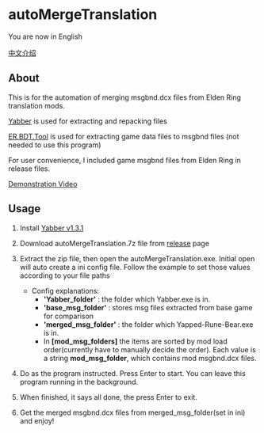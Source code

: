 # autoMergeTranslation

You are now in English

[中文介绍](README.zh_CN.md)

## **About**

This is for the automation of merging msgbnd.dcx files from Elden Ring translation mods.

[Yabber](https://github.com/JKAnderson/Yabber) is used for extracting and repacking files

[ER.BDT.Tool](https://github.com/Ekey/ER.BDT.Tool) is used for extracting game data files to msgbnd files (not needed to use this program)

For user convenience, I included game msgbnd files from Elden Ring in release files.

[Demonstration Video](https://youtu.be/qJuwR3drlrI)

## **Usage**

1. Install [Yabber v1.3.1](https://github.com/JKAnderson/Yabber/releases/tag/1.3.1)
2. Download autoMergeTranslation.7z file from [release](https://github.com/SkpC9/autoMergeTranslation/releases) page
3. Extract the zip file, then open the autoMergeTranslation.exe. Initial open will auto create a ini config file. Follow the example to set those values according to your file paths

    * Config explanations:
        * **'Yabber_folder'** : the folder which Yabber.exe is in.
        * **'base_msg_folder'** : stores msg files extracted from base game for comparison
        * **'merged_msg_folder'** : the folder which Yapped-Rune-Bear.exe is in.
        * In **[mod_msg_folders]** the items are sorted by mod load order(currently have to manually decide the order). Each value is a string **mod_msg_folder**, which contains mod msgbnd.dcx files.

4. Do as the program instructed. Press Enter to start. You can leave this program running in the background.
5. When finished, it says all done, the press Enter to exit.
6. Get the merged msgbnd.dcx files from merged_msg_folder(set in ini) and enjoy!
